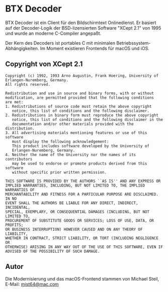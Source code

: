 # BTX Decoder

BTX Decoder ist ein Client für den Bildschirmtext Onlinedienst. Er basiert auf der Decoder-Logik der BSD-lizensierten Software "XCept 2.1" von 1995 und wurde an moderne C-Compiler angepaßt.

Der Kern des Decoders ist portables C mit minimalen Betriebssystem-Abhängigkeiten. Im Moment existieren Frontends für macOS und iOS.

## Copyright von XCept 2.1

    Copyright (c) 1992, 1993 Arno Augustin, Frank Hoering, University of
    Erlangen-Nuremberg, Germany.
    All rights reserved.
    
    Redistribution and use in source and binary forms, with or without
    modification, are permitted provided that the following conditions
    are met:
    1. Redistributions of source code must retain the above copyright
       notice, this list of conditions and the following disclaimer.
    2. Redistributions in binary form must reproduce the above copyright
       notice, this list of conditions and the following disclaimer in the
       documentation and/or other materials provided with the distribution.
    3. All advertising materials mentioning features or use of this software
       must display the following acknowledgement:
       This product includes software developed by the University of
       Erlangen-Nuremberg, Germany.
    4. Neither the name of the University nor the names of its contributors
       may be used to endorse or promote products derived from this software
       without specific prior written permission.
    
    THIS SOFTWARE IS PROVIDED BY THE AUTHORS ``AS IS'' AND ANY EXPRESS OR
    IMPLIED WARRANTIES, INCLUDING, BUT NOT LIMITED TO, THE IMPLIED WARRANTIES OF
    MERCHANTABILITY AND FITNESS FOR A PARTICULAR PURPOSE ARE DISCLAIMED.  IN NO
    EVENT SHALL THE AUTHORS BE LIABLE FOR ANY DIRECT, INDIRECT, INCIDENTAL,
    SPECIAL, EXEMPLARY, OR CONSEQUENTIAL DAMAGES (INCLUDING, BUT NOT LIMITED TO,
    PROCUREMENT OF SUBSTITUTE GOODS OR SERVICES; LOSS OF USE, DATA, OR PROFITS;
    OR BUSINESS INTERRUPTION) HOWEVER CAUSED AND ON ANY THEORY OF LIABILITY,
    WHETHER IN CONTRACT, STRICT LIABILITY, OR TORT (INCLUDING NEGLIGENCE OR
    OTHERWISE) ARISING IN ANY WAY OUT OF THE USE OF THIS SOFTWARE, EVEN IF
    ADVISED OF THE POSSIBILITY OF SUCH DAMAGE.

## Autor

Die Modernisierung und das macOS-Frontend stammen von Michael Steil, E-Mail: mist64@mac.com

